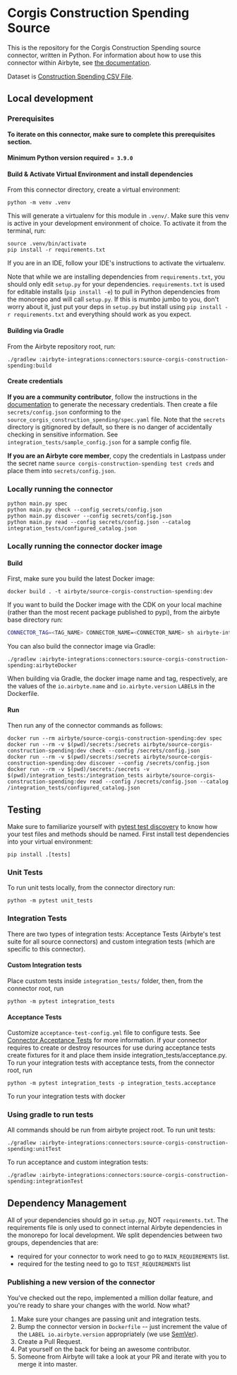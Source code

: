 # Corgis Construction Spending Source

This is the repository for the Corgis Construction Spending source connector, written in Python.
For information about how to use this connector within Airbyte,
see [the documentation](https://docs.airbyte.com/integrations/sources/corgis-construction-spending).

Dataset is [Construction Spending CSV File](https://corgis-edu.github.io/corgis/csv/construction_spending/).

## Local development

### Prerequisites

**To iterate on this connector, make sure to complete this prerequisites section.**

#### Minimum Python version required `= 3.9.0`

#### Build & Activate Virtual Environment and install dependencies

From this connector directory, create a virtual environment:

```
python -m venv .venv
```

This will generate a virtualenv for this module in `.venv/`. Make sure this venv is active in your
development environment of choice. To activate it from the terminal, run:

```
source .venv/bin/activate
pip install -r requirements.txt
```

If you are in an IDE, follow your IDE's instructions to activate the virtualenv.

Note that while we are installing dependencies from `requirements.txt`, you should only edit `setup.py` for your
dependencies. `requirements.txt` is
used for editable installs (`pip install -e`) to pull in Python dependencies from the monorepo and will call `setup.py`.
If this is mumbo jumbo to you, don't worry about it, just put your deps in `setup.py` but install
using `pip install -r requirements.txt` and everything
should work as you expect.

#### Building via Gradle

From the Airbyte repository root, run:

```
./gradlew :airbyte-integrations:connectors:source-corgis-construction-spending:build
```

#### Create credentials

**If you are a community contributor**, follow the instructions in
the [documentation](https://docs.airbyte.com/integrations/sources/corgis-construction-spending)
to generate the necessary credentials. Then create a file `secrets/config.json` conforming to
the `source_corgis_construction_spending/spec.yaml` file.
Note that the `secrets` directory is gitignored by default, so there is no danger of accidentally checking in sensitive
information.
See `integration_tests/sample_config.json` for a sample config file.

**If you are an Airbyte core member**, copy the credentials in Lastpass under the secret
name `source corgis-construction-spending test creds`
and place them into `secrets/config.json`.

### Locally running the connector

```
python main.py spec
python main.py check --config secrets/config.json
python main.py discover --config secrets/config.json
python main.py read --config secrets/config.json --catalog integration_tests/configured_catalog.json
```

### Locally running the connector docker image

#### Build

First, make sure you build the latest Docker image:

```
docker build . -t airbyte/source-corgis-construction-spending:dev
```

If you want to build the Docker image with the CDK on your local machine (rather than the most recent package published
to pypi), from the airbyte base directory run:

```bash
CONNECTOR_TAG=<TAG_NAME> CONNECTOR_NAME=<CONNECTOR_NAME> sh airbyte-integrations/scripts/build-connector-image-with-local-cdk.sh
```

You can also build the connector image via Gradle:

```
./gradlew :airbyte-integrations:connectors:source-corgis-construction-spending:airbyteDocker
```

When building via Gradle, the docker image name and tag, respectively, are the values of the `io.airbyte.name`
and `io.airbyte.version` `LABEL`s in
the Dockerfile.

#### Run

Then run any of the connector commands as follows:

```
docker run --rm airbyte/source-corgis-construction-spending:dev spec
docker run --rm -v $(pwd)/secrets:/secrets airbyte/source-corgis-construction-spending:dev check --config /secrets/config.json
docker run --rm -v $(pwd)/secrets:/secrets airbyte/source-corgis-construction-spending:dev discover --config /secrets/config.json
docker run --rm -v $(pwd)/secrets:/secrets -v $(pwd)/integration_tests:/integration_tests airbyte/source-corgis-construction-spending:dev read --config /secrets/config.json --catalog /integration_tests/configured_catalog.json
```

## Testing

Make sure to familiarize yourself
with [pytest test discovery](https://docs.pytest.org/en/latest/goodpractices.html#test-discovery) to know how your test
files and methods should be named.
First install test dependencies into your virtual environment:

```
pip install .[tests]
```

### Unit Tests

To run unit tests locally, from the connector directory run:

```
python -m pytest unit_tests
```

### Integration Tests

There are two types of integration tests: Acceptance Tests (Airbyte's test suite for all source connectors) and custom
integration tests (which are specific to this connector).

#### Custom Integration tests

Place custom tests inside `integration_tests/` folder, then, from the connector root, run

```
python -m pytest integration_tests
```

#### Acceptance Tests

Customize `acceptance-test-config.yml` file to configure tests.
See [Connector Acceptance Tests](https://docs.airbyte.com/connector-development/testing-connectors/connector-acceptance-tests-reference)
for more information.
If your connector requires to create or destroy resources for use during acceptance tests create fixtures for it and
place them inside integration_tests/acceptance.py.
To run your integration tests with acceptance tests, from the connector root, run

```
python -m pytest integration_tests -p integration_tests.acceptance
```

To run your integration tests with docker

### Using gradle to run tests

All commands should be run from airbyte project root.
To run unit tests:

```
./gradlew :airbyte-integrations:connectors:source-corgis-construction-spending:unitTest
```

To run acceptance and custom integration tests:

```
./gradlew :airbyte-integrations:connectors:source-corgis-construction-spending:integrationTest
```

## Dependency Management

All of your dependencies should go in `setup.py`, NOT `requirements.txt`. The requirements file is only used to connect
internal Airbyte dependencies in the monorepo for local development.
We split dependencies between two groups, dependencies that are:

* required for your connector to work need to go to `MAIN_REQUIREMENTS` list.
* required for the testing need to go to `TEST_REQUIREMENTS` list

### Publishing a new version of the connector

You've checked out the repo, implemented a million dollar feature, and you're ready to share your changes with the
world. Now what?

1. Make sure your changes are passing unit and integration tests.
1. Bump the connector version in `Dockerfile` -- just increment the value of the `LABEL io.airbyte.version`
   appropriately (we use [SemVer](https://semver.org/)).
1. Create a Pull Request.
1. Pat yourself on the back for being an awesome contributor.
1. Someone from Airbyte will take a look at your PR and iterate with you to merge it into master.
